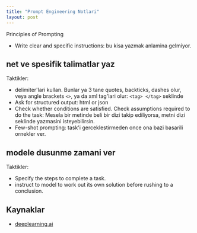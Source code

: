```yaml
---
title: "Prompt Engineering Notlari"
layout: post
---
```


Principles of Prompting

* Write clear and specific instructions: bu kisa yazmak anlamina gelmiyor.

## net ve spesifik talimatlar yaz

Taktikler:

* delimiter'lari kullan. Bunlar ya 3 tane quotes, backticks, dashes olur, veya angle brackets `<>`, ya da xml tag'lari olur: `<tag> </tag>` seklinde
* Ask for structured output: html or json
* Check whether conditions are satisfied. Check assumptions required to do the task: Mesela bir metinde beli bir dizi takip ediliyorsa, metni dizi seklinde yazmasini isteyebilirsin.
* Few-shot prompting: task'i gerceklestirmeden once ona bazi basarili ornekler ver.

## modele dusunme zamani ver

Taktikler:

* Specify the steps to complete a task.
* instruct to model to work out its own solution before rushing to a conclusion.

## Kaynaklar

* [deeplearning.ai](https://learn.deeplearning.ai/chatgpt-prompt-eng/)
